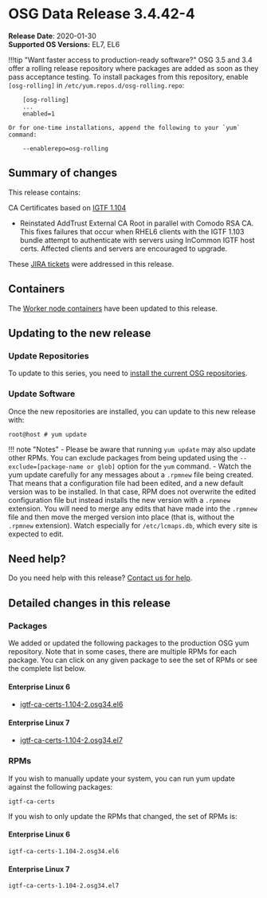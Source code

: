 OSG Data Release 3.4.42-4
=========================

**Release Date**: 2020-01-30    
**Supported OS Versions:** EL7, EL6

!!!tip "Want faster access to production-ready software?"
    OSG 3.5 and 3.4 offer a rolling release repository where packages are added as soon as they pass acceptance testing.
    To install packages from this repository, enable `[osg-rolling]` in `/etc/yum.repos.d/osg-rolling.repo`:

        [osg-rolling]
        ...
        enabled=1

    Or for one-time installations, append the following to your `yum` command:

        --enablerepo=osg-rolling

Summary of changes
------------------

This release contains:

CA Certificates based on [IGTF 1.104](http://dist.eugridpma.info/distribution/igtf/current/CHANGES)

-   Reinstated AddTrust External CA Root in parallel with Comodo RSA CA.
    This fixes failures that occur when RHEL6 clients with the IGTF 1.103
    bundle attempt to authenticate with servers using InCommon IGTF host certs.
    Affected clients and servers are encouraged to upgrade.


These [JIRA tickets](https://jira.opensciencegrid.org/issues/?jql=project%20%3D%20SOFTWARE%20AND%20fixVersion%20%3D%203.4.42-3%20ORDER%20BY%20priority%20DESC%2C%20key%20DESC) were addressed in this release.

Containers
----------

The [Worker node containers](/worker-node/using-wn-containers/) have been updated to this release.

Updating to the new release
---------------------------

### Update Repositories

To update to this series, you need to [install the current OSG repositories](/common/yum#install-osg-repositories).

### Update Software

Once the new repositories are installed, you can update to this new release with:

``` console
root@host # yum update
```

!!! note "Notes"
    -   Please be aware that running `yum update` may also update other RPMs. You can exclude packages from being updated using the `--exclude=[package-name or glob]` option for the `yum` command.
    -   Watch the yum update carefully for any messages about a `.rpmnew` file being created. That means that a configuration file had been edited, and a new default version was to be installed. In that case, RPM does not overwrite the edited configuration file but instead installs the new version with a `.rpmnew` extension. You will need to merge any edits that have made into the `.rpmnew` file and then move the merged version into place (that is, without the `.rpmnew` extension). Watch especially for `/etc/lcmaps.db`, which every site is expected to edit.

Need help?
----------

Do you need help with this release? [Contact us for help](/common/help).

Detailed changes in this release
--------------------------------

### Packages

We added or updated the following packages to the production OSG yum repository. Note that in some cases, there are multiple RPMs for each package. You can click on any given package to see the set of RPMs or see the complete list below.

#### Enterprise Linux 6

-   [igtf-ca-certs-1.104-2.osg34.el6](https://koji.chtc.wisc.edu/koji/search?match=glob&type=build&terms=igtf-ca-certs-1.104-2.osg34.el6)

#### Enterprise Linux 7

-   [igtf-ca-certs-1.104-2.osg34.el7](https://koji.chtc.wisc.edu/koji/search?match=glob&type=build&terms=igtf-ca-certs-1.104-2.osg34.el7)

### RPMs

If you wish to manually update your system, you can run yum update against the following packages:

    igtf-ca-certs

If you wish to only update the RPMs that changed, the set of RPMs is:

#### Enterprise Linux 6

``` file
igtf-ca-certs-1.104-2.osg34.el6
```

#### Enterprise Linux 7

``` file
igtf-ca-certs-1.104-2.osg34.el7
```
